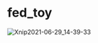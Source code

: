 # fed_toy
![Xnip2021-06-29_14-39-33](https://user-images.githubusercontent.com/33173674/123749115-a7408300-d8e7-11eb-920b-16da911a8662.jpg)
